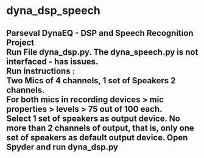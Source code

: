 # dyna_dsp_speech
Parseval DynaEQ - DSP and Speech Recognition Project                                                                                       
Run File dyna_dsp.py. The dyna_speech.py is not interfaced - has issues.                                                                   
Run instructions :                                                                                                                         
Two Mics of 4 channels, 1 set of Speakers 2 channels.                                                                                     
For both mics in recording devices > mic properties > levels > 75 out of 100 each.                                                         
Select 1 set of speakers as output device. No more than 2 channels of output, that is, only one set of speakers as default output device. 
Open Spyder and run dyna_dsp.py                                                                                                           
---
